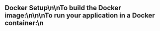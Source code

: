## Docker Setup\n\nTo build the Docker image:\n\n\nTo run your application in a Docker container:\n

